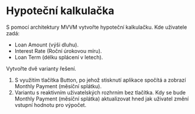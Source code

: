 # Hypoteční kalkulačka

S pomocí architektury MVVM vytvořte hypoteční kalkulačku. Kde uživatele zadá:

- Loan Amount (výši dluhu).
- Interest Rate (Roční úrokovou míru).
- Loan Term (délku splácení v letech).

Vytvořte dvě varianty řešení.
1. S využitím tlačítka Button, po jehož stisknutí aplikace spočítá a zobrazí Monthly Payment (měsíční splátku).
2. Variantu s reaktivním uživatelských rozhrním bez tlačítka. Kdy se bude Monthly Payment (měsíční splátka) aktualizovat hned jak uživatel změní vstupní hodnotu pro výpočet.
